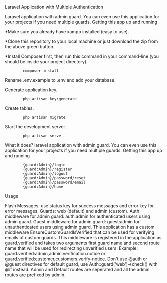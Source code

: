 Laravel Application with Multiple Authentication

Laravel application with admin guard. You can even use this application for your projects if you need multiple guards. Getting this app up and running

  *Make sure you already have xampp installed (easy to use).

 *Clone this repository to your local machine or just download the zip from the above green button.

 *Install Composer first, then run this command in your command-line (you should be inside your project directory).

            composer install

Rename .env.example to .env and add your database.

Generate application key.

            php artisan key:generate

Create tables.

            php artisan migrate

Start the development server.

            php artisan serve

What it does?
laravel application with admin guard. You can even use this application for your projects if you need multiple guards. Getting this app up and running

            {guard:Admin}/login
            {guard:Admin}/register
            {guard:Admin}/logout
            {guard:Admin}/password/reset
            {guard:Admin}/password/email
            {guard:Admin}/home

Usage

Flash Messages: use status key for success messages and error key for error messages.
Guards: web (default) and admin (custom).
Auth middleware for admin guard: auth:admin for authenticated users using admin guard.
Guest middleware for admin guard: guest:admin for unauthenticated users using admin guard.
This application has a custom middleware EnsureCustomGuardIsVerified that can be used for verifying emails of custom guards. This middleware is registered in the application as guard.verified and takes two arguments first guard name and second route name that will be used for redirecting unverified users. Example: guard.verified:admin,admin.verification.notice or guard.verified:customer,customers.verify-notice.
Don't use @auth or @guest directives for default guard, use Auth::guard('web')->check() with @if instead.
Admin and Default routes are seperated and all the admin routes are prefixed by admin.
